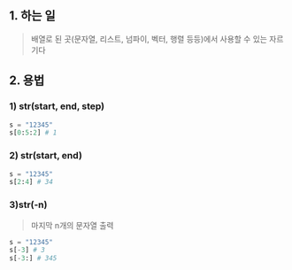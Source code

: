 ## 1. 하는 일
> 배열로 된 곳(문자열, 리스트, 넘파이, 벡터, 행렬 등등)에서 사용할 수 있는 자르기다

## 2. 용법
### 1) str(start, end, step)
> 
```python
s = "12345"
s[0:5:2] # 1
```

### 2) str(start, end)
>
```python
s = "12345"
s[2:4] # 34
```

### 3)str(-n)
> 마지막 n개의 문자열 출력
```python
s = "12345"
s[-3] # 3
s[-3:] # 345
```